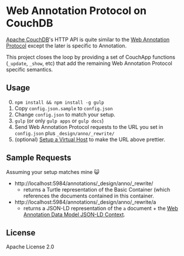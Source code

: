 # Web Annotation Protocol on CouchDB

[Apache CouchDB](http://couchdb.apache.org/)'s HTTP API is quite
similar to the [Web Annotation Protocol](http://w3.org/TR/annotation-protocol/)
except the later is specific to Annotation.

This project closes the loop by providing a set of CouchApp
functions (`_update`, `_show`, etc) that add the remaining
Web Annotation Protocol specific semantics.

## Usage

0. `npm install && npm install -g gulp`
1. Copy `config.json.sample` to `config.json`
2. Change `config.json` to match your setup.
3. `gulp` (or only `gulp apps` or `gulp docs`)
4. Send Web Annotation Protocol requests to the URL you set in `config.json`
   plus `_design/anno/_rewrite/`
5. (optional) [Setup a Virtual Host](http://docs.couchdb.org/en/1.6.1/config/http.html#vhosts)
to make the URL above prettier.

## Sample Requests

Assuming your setup matches mine :smiley_cat:

* http://localhost:5984/annotations/_design/anno/_rewrite/
  * returns a Turtle representation of the Basic Container (which references
  the documents contained in this container.
* http://localhost:5984/annotations/_design/anno/_rewrite/a
  * returns a JSON-LD representation of the `a` document + the
  [Web Annotation Data Model JSON-LD Context](http://www.w3.org/TR/annotation-model/#json-ld-context).

## License

Apache License 2.0
